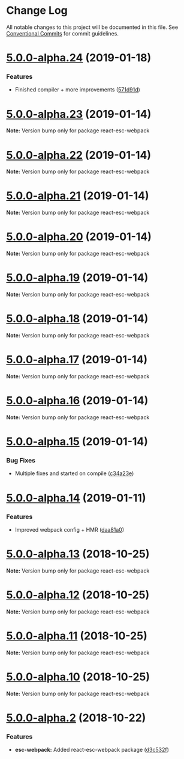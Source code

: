 # Change Log

All notable changes to this project will be documented in this file.
See [Conventional Commits](https://conventionalcommits.org) for commit guidelines.

<a name="5.0.0-alpha.24"></a>
# [5.0.0-alpha.24](https://github.com/TriPSs/react-esc/compare/v5.0.0-alpha.23...v5.0.0-alpha.24) (2019-01-18)


### Features

* Finished compiler + more improvements ([571d91d](https://github.com/TriPSs/react-esc/commit/571d91d))




<a name="5.0.0-alpha.23"></a>
# [5.0.0-alpha.23](https://github.com/TriPSs/react-esc/compare/v5.0.0-alpha.22...v5.0.0-alpha.23) (2019-01-14)




**Note:** Version bump only for package react-esc-webpack

<a name="5.0.0-alpha.22"></a>
# [5.0.0-alpha.22](https://github.com/TriPSs/react-esc/compare/v5.0.0-alpha.21...v5.0.0-alpha.22) (2019-01-14)




**Note:** Version bump only for package react-esc-webpack

<a name="5.0.0-alpha.21"></a>
# [5.0.0-alpha.21](https://github.com/TriPSs/react-esc/compare/v5.0.0-alpha.20...v5.0.0-alpha.21) (2019-01-14)




**Note:** Version bump only for package react-esc-webpack

<a name="5.0.0-alpha.20"></a>
# [5.0.0-alpha.20](https://github.com/TriPSs/react-esc/compare/v5.0.0-alpha.19...v5.0.0-alpha.20) (2019-01-14)




**Note:** Version bump only for package react-esc-webpack

<a name="5.0.0-alpha.19"></a>
# [5.0.0-alpha.19](https://github.com/TriPSs/react-esc/compare/v5.0.0-alpha.18...v5.0.0-alpha.19) (2019-01-14)




**Note:** Version bump only for package react-esc-webpack

<a name="5.0.0-alpha.18"></a>
# [5.0.0-alpha.18](https://github.com/TriPSs/react-esc/compare/v5.0.0-alpha.17...v5.0.0-alpha.18) (2019-01-14)




**Note:** Version bump only for package react-esc-webpack

<a name="5.0.0-alpha.17"></a>
# [5.0.0-alpha.17](https://github.com/TriPSs/react-esc/compare/v5.0.0-alpha.16...v5.0.0-alpha.17) (2019-01-14)




**Note:** Version bump only for package react-esc-webpack

<a name="5.0.0-alpha.16"></a>
# [5.0.0-alpha.16](https://github.com/TriPSs/react-esc/compare/v5.0.0-alpha.15...v5.0.0-alpha.16) (2019-01-14)




**Note:** Version bump only for package react-esc-webpack

<a name="5.0.0-alpha.15"></a>
# [5.0.0-alpha.15](https://github.com/TriPSs/react-esc/compare/v5.0.0-alpha.14...v5.0.0-alpha.15) (2019-01-14)


### Bug Fixes

* Multiple fixes and started on compile ([c34a23e](https://github.com/TriPSs/react-esc/commit/c34a23e))




<a name="5.0.0-alpha.14"></a>
# [5.0.0-alpha.14](https://github.com/TriPSs/react-esc/compare/v5.0.0-alpha.9...v5.0.0-alpha.14) (2019-01-11)


### Features

* Improved webpack config + HMR ([daa81a0](https://github.com/TriPSs/react-esc/commit/daa81a0))




<a name="5.0.0-alpha.13"></a>
# [5.0.0-alpha.13](https://github.com/TriPSs/react-esc/compare/v5.0.0-alpha.9...v5.0.0-alpha.13) (2018-10-25)




**Note:** Version bump only for package react-esc-webpack

<a name="5.0.0-alpha.12"></a>
# [5.0.0-alpha.12](https://github.com/TriPSs/react-esc/compare/v5.0.0-alpha.9...v5.0.0-alpha.12) (2018-10-25)




**Note:** Version bump only for package react-esc-webpack

<a name="5.0.0-alpha.11"></a>
# [5.0.0-alpha.11](https://github.com/TriPSs/react-esc/compare/v5.0.0-alpha.9...v5.0.0-alpha.11) (2018-10-25)




**Note:** Version bump only for package react-esc-webpack

<a name="5.0.0-alpha.10"></a>
# [5.0.0-alpha.10](https://github.com/TriPSs/react-esc/compare/v5.0.0-alpha.9...v5.0.0-alpha.10) (2018-10-25)




**Note:** Version bump only for package react-esc-webpack

<a name="5.0.0-alpha.2"></a>
# [5.0.0-alpha.2](https://github.com/TriPSs/react-esc/compare/v4.0.0-beta.27...v5.0.0-alpha.2) (2018-10-22)


### Features

* **esc-webpack:** Added react-esc-webpack package ([d3c532f](https://github.com/TriPSs/react-esc/commit/d3c532f))
